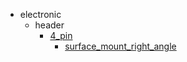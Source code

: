 * electronic
  * header
    * [4_pin](electronic/header/4_pin)
      * [surface_mount_right_angle](electronic/header/4_pin/surface_mount_right_angle)
